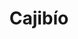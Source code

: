 ---
title: Cajibío
menu:
  region:
    parent: pacifico-medio-alto-patia-y-norte-del-cauca
departamento: Cauca
description: null
grafica_ubicacion_geografica: /charts/municipios/cajibio/ubicacion_geografica.html
grafica_comunidades_focalizadas: /charts/municipios/cajibio/comunidades_focalizadas.html
grafica_poblacion_genero: /charts/municipios/cajibio/poblacion_genero.html
grafica_area_geografica_genero: /charts/municipios/cajibio/area_geografica_genero.html
grafica_pertenencia_etnica: /charts/municipios/cajibio/pertenencia_etnica.html
grafica_conflicto_identidad: /charts/municipios/cajibio/conflicto_identidad.html
grafica_violencia_sexual: /charts/municipios/cajibio/violencia_sexual.html
grafica_violencia_fisica: /charts/municipios/cajibio/violencia_fisica.html
grafica_violencia_psicologica: /charts/municipios/cajibio/violencia_psicologica.html
grafica_negligencia_abandono: /charts/municipios/cajibio/negligencia_abandono.html
ficha: /fichas/cajibio/ficha.pdf
distribucion_poblacional_hombres: null
distribucion_poblacional_mujeres: null
poblacion_discapacidad: null
asentamientos_indigenas: null
resguardos_indigenas: null
consejos_comunitarios: null
total_poblacion_victima: 0
num_sujetos_reparacion_colectiva: null
num_planes_retorno_reubicacion_colectiva: null
territorio_entidades_snariv_sivjrnr: []
priorizacion_convivencia_social_salud_mental: null
region: Pacífico Medio, Alto Patía y Norte del Cauca
priorizacion_sexualidad_derechos_sexuales_reproductivos: null
priorizacion_gestion_diferencial_poblaciones_vulnerables: null
priorizacion_fortalecimiento_autoridad_sanitaria: null
total_pobreza_multidimensional: null
pobreza_multidimensional_urbano: null
pobreza_multidimensional_centro_poblado_rural_disperso: null
observaciones_ppales_actividades_economicas: null
observaciones_ppal_vocacion_mpio: null
trabajo_informal: null
observaciones_ppal_uso_suelo: null
iniciativas_org_sociedad_civil: null
comunidades:
  - label: Las Casitas
    slug: las-casitas
    permalink: /comunidad-focalizada/las-casitas
download_file: /reportes/cajibio.pdf

---